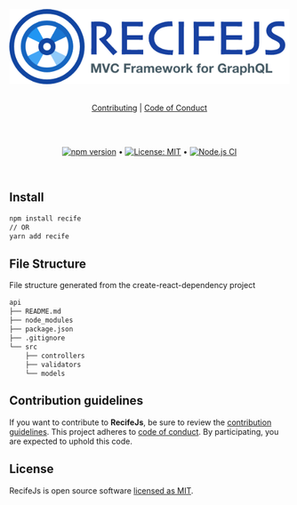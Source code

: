<div align="center">

<img alt="RecifeJs" src="https://raw.githubusercontent.com/recifejs/recife/master/logo.png" />

<br />
<br />

[Contributing](CONTRIBUTING.md) | [Code of Conduct](CODE_OF_CONDUCT.md)

<br />
<br />

[![npm version](https://badge.fury.io/js/recife.svg)](https://www.npmjs.com/package/recife) &bull; [![License: MIT](https://img.shields.io/badge/License-MIT-yellow.svg)](https://github.com/recifejs/recife/blob/master/LICENSE) &bull; [![Node.js CI](https://github.com/recifejs/recife/workflows/Node.js%20CI/badge.svg?branch=master)](https://github.com/recifejs/recife/workflows/Node.js%20CI)

</div>

<br />

## Install

```
npm install recife
// OR
yarn add recife
```

## File Structure

File structure generated from the create-react-dependency project

```
api
├── README.md
├── node_modules
├── package.json
├── .gitignore
└── src
    ├── controllers
    ├── validators
    └── models
```

## Contribution guidelines

If you want to contribute to **RecifeJs**, be sure to review the
[contribution guidelines](CONTRIBUTING.md). This project adheres to
[code of conduct](CODE_OF_CONDUCT.md). By participating, you are expected to
uphold this code.

## License

RecifeJs is open source software [licensed as MIT](https://github.com/recifejs/recife/blob/master/LICENSE).
